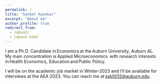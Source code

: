 ```yaml
---
permalink: /
title: "Sanket Kanekar"
excerpt: "About me"
author_profile: true
redirect_from: 
  - /about/
  - /about.html
---
```


I am a Ph.D. Candidate in Economics at the Auburn University, Auburn AL. My main concentration is Applied Microeconomics  with research interests in Health Economics,  Education and Public Policy.   
 
I will be on the academic job market in Winter-2023 and I’ll be available for interviews at the AEA 2023. You can reach me at ssk0012@auburn.edu. 
 